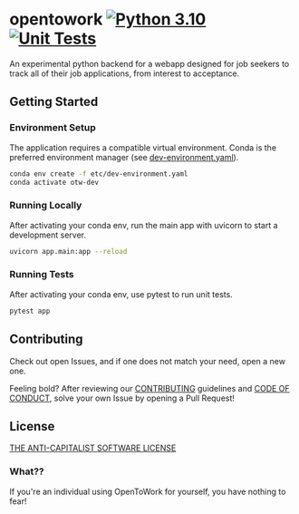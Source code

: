 # opentowork [![Python 3.10](https://img.shields.io/badge/python-3.10-blue.svg)](https://www.python.org/downloads/release/python-3105/) [![Unit Tests](https://github.com/r-cha/opentowork/actions/workflows/python-app.yml/badge.svg)](https://github.com/r-cha/opentowork/actions/workflows/python-app.yml)



An experimental python backend for a webapp designed for job seekers to track
all of their job applications, from interest to acceptance.

## Getting Started

### Environment Setup

The application requires a compatible virtual environment.
Conda is the preferred environment manager (see [dev-environment.yaml](./etc/dev-environment.yaml)).

```sh
conda env create -f etc/dev-environment.yaml
conda activate otw-dev
```

### Running Locally

After activating your conda env, run the main app with uvicorn to start a development server.

```sh
uvicorn app.main:app --reload
```

### Running Tests

After activating your conda env, use pytest to run unit tests.

```sh
pytest app
```

## Contributing

Check out open Issues, and if one does not match your need, open a new one.

Feeling bold? After reviewing our [CONTRIBUTING](./CONTRIBUTING.md) guidelines and [CODE OF CONDUCT](./CODE_OF_CONDUCT.md),
solve your own Issue by opening a Pull Request!

## License

[THE ANTI-CAPITALIST SOFTWARE LICENSE](./LICENSE.md)

### What??

If you're an individual using OpenToWork for yourself, you have nothing to fear!
